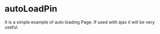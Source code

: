 # autoLoadPin
It is a simple example of auto loading Page.
If used with ajax it will be very useful.
